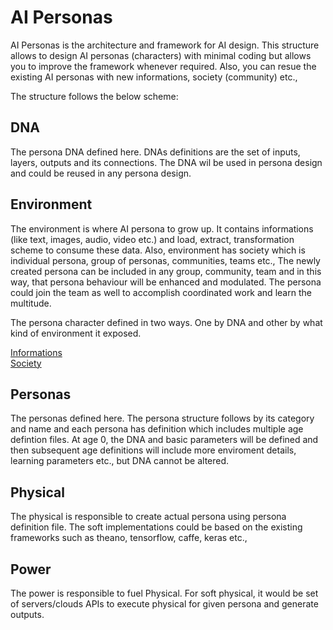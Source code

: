 # AI Personas

AI Personas is the architecture and framework for AI design. This structure allows to design AI personas (characters) with minimal coding but allows you to improve the framework whenever required. Also, you can resue the existing AI personas with new informations, society (community) etc.,

The structure follows the below scheme:
## DNA
  The persona DNA defined here. DNAs definitions are the set of inputs, layers, outputs and its connections. The DNA wil be used in persona design and could be reused in any persona design.
  
## Environment
  The environment is where AI persona to grow up. It contains informations (like text, images, audio, video etc.) and load, extract, transformation scheme to consume these data. Also, environment has society which is individual persona, group of personas, communities, teams etc., The newly created persona can be included in any group, community, team and in this way, that persona behaviour will be enhanced and modulated. The persona could join the team as well to accomplish coordinated work and learn the multitude. 
  
  The persona character defined in two ways. One by DNA and other by what kind of environment it exposed.

  [Informations](https://github.com/ai-personas/ai-personas/tree/master/Environment/Informations)  
  [Society](https://github.com/ai-personas/ai-personas/tree/master/Environment/Society)
  
## Personas
  The personas defined here. The persona structure follows by its category and name and each persona has definition which includes multiple age defintion files. At age 0, the DNA and basic parameters will be defined and then subsequent age definitions will include more enviroment details, learning parameters etc., but DNA cannot be altered. 
  
## Physical
  The physical is responsible to create actual persona using persona definition file. The soft implementations could be based on the existing frameworks such as theano, tensorflow, caffe, keras etc.,
  
## Power
The power is responsible to fuel Physical. For soft physical, it would be set of servers/clouds APIs to execute physical for given persona and generate outputs.
